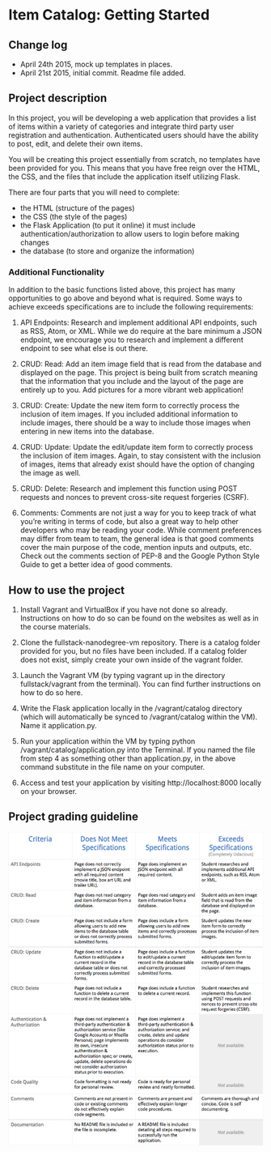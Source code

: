 # Item Catalog: Getting Started

## Change log
* April 24th 2015, mock up templates in places.
* April 21st 2015, initial commit. Readme file added.

## Project description
In this project, you will be developing a web application that provides a list of items within a variety of categories and integrate third party user registration and authentication. Authenticated users should have the ability to post, edit, and delete their own items.

You will be creating this project essentially from scratch, no templates have been provided for you. This means that you have free reign over the HTML, the CSS, and the files that include the application itself utilizing Flask.

There are four parts that you will need to complete:
* the HTML (structure of the pages)
* the CSS (the style of the pages)
* the Flask Application (to put it online) it must include authentication/authorization to allow users to login before making changes
* the database (to store and organize the information)

### Additional Functionality
In addition to the basic functions listed above, this project has many opportunities to go above and beyond what is required. Some ways to achieve exceeds specifications are to include the following requirements:

1. API Endpoints: Research and implement additional API endpoints, such as RSS, Atom, or XML. While we do require at the bare minimum a JSON endpoint, we encourage you to research and implement a different endpoint to see what else is out there.

2. CRUD: Read: Add an item image field that is read from the database and displayed on the page. This project is being built from scratch meaning that the information that you include and the layout of the page are entirely up to you. Add pictures for a more vibrant web application!

3. CRUD: Create: Update the new item form to correctly process the inclusion of item images. If you included additional information to include images, there should be a way to include those images when entering in new items into the database.

4. CRUD: Update: Update the edit/update item form to correctly process the inclusion of item images. Again, to stay consistent with the inclusion of images, items that already exist should have the option of changing the image as well.

5. CRUD: Delete: Research and implement this function using POST requests and nonces to prevent cross-site request forgeries (CSRF).

6. Comments: Comments are not just a way for you to keep track of what you’re writing in terms of code, but also a great way to help other developers who may be reading your code. While comment preferences may differ from team to team, the general idea is that good comments cover the main purpose of the code, mention inputs and outputs, etc. Check out the comments section of PEP-8 and the Google Python Style Guide to get a better idea of good comments.

## How to use the project

1. Install Vagrant and VirtualBox if you have not done so already. Instructions on how to do so can be found on the websites as well as in the course materials.

2. Clone the fullstack-nanodegree-vm repository. There is a catalog folder provided for you, but no files have been included. If a catalog folder does not exist, simply create your own inside of the vagrant folder.

3. Launch the Vagrant VM (by typing vagrant up in the directory fullstack/vagrant from the terminal). You can find further instructions on how to do so here.

4. Write the Flask application locally in the /vagrant/catalog directory (which will automatically be synced to /vagrant/catalog within the VM). Name it application.py.

5. Run your application within the VM by typing python /vagrant/catalog/application.py into the Terminal. If you named the file from step 4 as something other than application.py, in the above command substitute in the file name on your computer.

6. Access and test your application by visiting http://localhost:8000 locally on your browser.

## Project grading guideline
![Project grading guideline](./pics/project3rubric.png)
